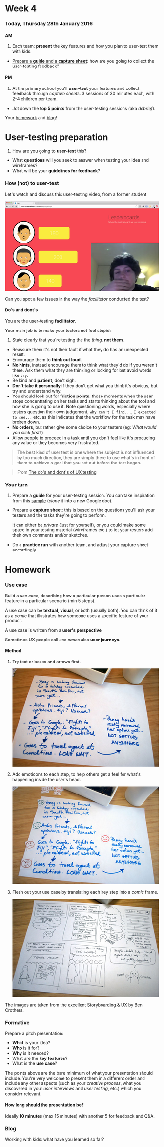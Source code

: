 <!--

- [ ] Avoiding bias?
- [ ] User-testing debrief

-->

# Week 4

### Today, Thursday 28th January 2016

#### AM

1. Each team: **present** the key features and how you plan to user-test them with kids.
* [Prepare a **guide** and a **capture sheet**](#your-turn): how are you going to collect the user-testing feedback?

#### PM

1. At the primary school you'll **user-test** your features and collect feedback through *capture sheets*. 3 sessions of 30 minutes each, with 2-4 children per team.
* Jot down the **top 5 points** from the user-testing sessions (aka *debrief*).

<!-- Split kids into groups of 2 so you test more -->

Your [homework](#homework) and [blog](#blog)!


# User-testing preparation

1. How are you going to **user-test** this? 
* What **questions** will you seek to answer when testing your idea and wireframes? 
* What will be your **guidelines for feedback**?

### How (not) to user-test

Let's watch and discuss this user-testing video, from a former student

[![](assets/silverback-user-testing-sample.png)](https://drive.google.com/file/d/0B01q99xxaTw_Mk5Ua3pyOVJzSFU/view?usp=sharing)

Can you spot a few issues in the way the *facilitator* conducted the test?

<!-- 

	* Explained testers what the app is about, instead of asking them
	* Think out loud if you can
	* What is the point of this test?
	* Facebook tab open before you show the actual thing
	* If there's something important in the bottom-right corner of your screen, it would be better if it wasn't hidden in the final video
	
 -->

#### Do's and dont's

You are the user-testing **facilitator**.

Your main job is to make your testers not feel stupid:

1. State clearly that you're testing the the *thing*, **not them**.
* Reassure them it's not their fault if what they do has an unexpected result.
* Encourage them to **think out loud**.
* **No hints**, instead encourage them to think what they'd do if you weren't there. Ask them what they are thinking or looking for but avoid words like `try`.
* Be kind and **patient**, don't sigh. 
* **Don't take it personally** if they don't get what you think it's obvious, but try and understand why.
* You should look out for **friction points**: those moments when the user stops concentrating on her tasks and starts thinking about the tool and how she is going to use it. Note questioning words, especially where testers question their own judgement, `why can't I find...`, `I expected to see...` etc. as this indicates that the workflow for the task may have broken down.
* **No orders**, but rather give some choice to your testers (eg: *What would you click first?*)
* Allow people to proceed in a task until you don't feel like it's producing any value or they becomes very frustrated.

> The best kind of user test is one where the subject is not influenced by too much direction, they are simply there to use what's in front of them to achieve a goal that you set out before the test began.

> From [The do's and dont's of UX testing](http://blog.oboxthemes.com/the-dos-and-donts-of-user-experience-testing/)

### Your turn

1. Prepare a **guide** for your user-testing session. You can take inspiration from this [sample](https://docs.google.com/document/d/17IuAMJojz0dlvBFh7QBDBgUWun2NyRZ6hlRwLdqYcH0/edit?usp=sharing) (*clone* it into a new Google doc).
* Prepare a **capture sheet**: this is based on the questions you'll ask your testers and the tasks they're going to perform. 

	It can either be *private* (just for yourself), or you could make some space in your testing material (wireframes etc.) to let your testers add their own comments and/or sketches. 
* Do a **practice run** with another team, and adjust your capture sheet accordingly. 

<!--
* Look around, what would you click first
* How do you find out more about ...
* Please sign up and go through profile-setting-up process
* 3 options: which one would you go for?
* Search for your favourite book / film / track etc   
-->

# Homework

<!--### User-testing debrief

Aggregating responses should take the form of simple tallies related to either task performance (success/failure) or sentiment (like/indifferent/dislike).

See usability test report template.-->

### Use case

Build a *use case*, describing how a particular person uses a particular feature in a particular scenario (min 5 steps).

<!--
The term *use case* is a common source of misunderstanding because it is often used to mean different things. Sometimes people use it to describe:

* a stakeholder’s high-level goal
* a step by step description of system action
* the **flow of how users interact with a system**

As UX designers we usually mean the third kind.
-->

A use case can be **textual**, **visual**, or both (usually both). You can think of it as a *comic* that illustrates how someone uses a specific feature of your product.

A use case is written from a **user's perspective**. 

Sometimes UX people call *use cases* also **user journeys**.

<!--
If you are writing a use case for a leave request system, for example, you would title your use case *booking vacation days* instead of *decide to go on vacation* or *determine number of vacation days*. The user and the system would both be included in the use case as well as any additional people involved, such as a manager who has to approve the leave request. 
-->

#### Method

1. Try text or boxes and arrows first.

	![](assets/use-case-01.jpg)
	
2. Add emoticons to each step, to help others get a feel for what's happening inside the user's head.	

	![](assets/use-case-02.jpg)

3. Flesh out your use case by translating each key step into a *comic* frame. 

	![](assets/use-case-03.jpg)

The images are taken from the excellent [Storyboarding & UX](http://johnnyholland.org/2011/10/storyboarding-ux-part-2-creating-your-own/) by Ben Crothers. 

### Formative

Prepare a pitch presentation:

* **What** is your idea?
* **Who** is it for?
* **Why** is it needed?
* What are the **key features**?
* What is the **use case**? 

The points above are the bare minimum of what your presentation should include. You're very welcome to present them in a different order and include any other aspects (such as your *creative process*, what you discovered in your *user interviews* and *user testing*, etc.) which you consider relevant.

#### How long should the presentation be?

Ideally **10 minutes** (max 15 minutes) with another 5 for feedback and Q&A.

### Blog

Working with kids: what have you learned so far?
